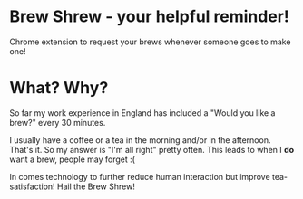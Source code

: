 # Brew Shrew - your helpful reminder!
Chrome extension to request your brews whenever someone goes to make one!

# What? Why?

So far my work experience in England has included a "Would you like a brew?" every 30 minutes.

I usually have a coffee or a tea in the morning and/or in the afternoon. That's it. So my answer is "I'm all right" pretty often.
This leads to when I **do** want a brew, people may forget :(

In comes technology to further reduce human interaction but improve tea-satisfaction! Hail the Brew Shrew!
